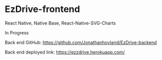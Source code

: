 # EzDrive-frontend

React Native, Native Base, React-Native-SVG-Charts

In Progress

Back end GitHub: https://github.com/Jonathanhovland/EzDrive-backend

Back end deployed link: https://ezzdrive.herokuapp.com/
